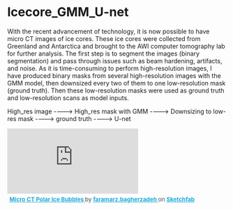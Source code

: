 # Icecore_GMM_U-net
With the recent advancement of technology, it is now possible to have micro CT images of ice cores. These ice cores were collected from Greenland and Antarctica and brought to the AWI computer tomography lab for further analysis. The first step is to segment the images (binary segmentation) and pass through issues such as beam hardening, artifacts, and noise. As it is time-consuming to perform high-resolution images, I have produced binary masks from several high-resolution images with the GMM model, then downsized every two of them to one low-resolution mask (ground truth). Then these low-resolution masks were used as ground truth and low-resolution scans as model inputs.

High_res image ----> High_res mask with GMM ----> Downsizing to low-res mask ----> ground truth ----> U-net

<div class="sketchfab-embed-wrapper"> <iframe title="Micro CT Polar Ice Bubbles" frameborder="0" allowfullscreen mozallowfullscreen="true" webkitallowfullscreen="true" allow="autoplay; fullscreen; xr-spatial-tracking" xr-spatial-tracking execution-while-out-of-viewport execution-while-not-rendered web-share src="https://sketchfab.com/models/0143f225daa34a5e8ba50987c288474d/embed"> </iframe> <p style="font-size: 13px; font-weight: normal; margin: 5px; color: #4A4A4A;"> <a href="https://sketchfab.com/3d-models/micro-ct-polar-ice-bubbles-0143f225daa34a5e8ba50987c288474d?utm_medium=embed&utm_campaign=share-popup&utm_content=0143f225daa34a5e8ba50987c288474d" target="_blank" rel="nofollow" style="font-weight: bold; color: #1CAAD9;"> Micro CT Polar Ice Bubbles </a> by <a href="https://sketchfab.com/faramarz.bagherzadeh?utm_medium=embed&utm_campaign=share-popup&utm_content=0143f225daa34a5e8ba50987c288474d" target="_blank" rel="nofollow" style="font-weight: bold; color: #1CAAD9;"> faramarz.bagherzadeh </a> on <a href="https://sketchfab.com?utm_medium=embed&utm_campaign=share-popup&utm_content=0143f225daa34a5e8ba50987c288474d" target="_blank" rel="nofollow" style="font-weight: bold; color: #1CAAD9;">Sketchfab</a></p></div>
